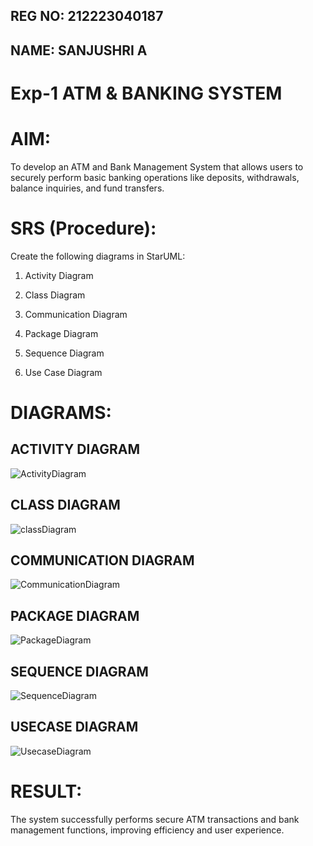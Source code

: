 ## REG NO: 212223040187
## NAME: SANJUSHRI A

# Exp-1 ATM & BANKING SYSTEM

# AIM:
To develop an ATM and Bank Management System that allows users to securely perform basic banking operations like deposits, withdrawals, balance inquiries, and fund transfers.

# SRS (Procedure):

Create the following diagrams in StarUML:

1. Activity Diagram

2. Class Diagram

3. Communication Diagram

4. Package Diagram

5. Sequence Diagram

6. Use Case Diagram


# DIAGRAMS:
## ACTIVITY DIAGRAM

![ActivityDiagram](https://github.com/user-attachments/assets/72d361e2-7ed3-4fe1-9cc4-14aa3a4ed7a2)

## CLASS DIAGRAM

![classDiagram](https://github.com/user-attachments/assets/62630c83-b8f1-412e-99d4-58156cbf3791)

## COMMUNICATION DIAGRAM

![CommunicationDiagram](https://github.com/user-attachments/assets/22c8e95c-6c70-4712-925f-4529732c8de0)

## PACKAGE DIAGRAM

![PackageDiagram](https://github.com/user-attachments/assets/62b432fc-aa3b-404a-9624-cb7f5cd56ae8)

## SEQUENCE DIAGRAM

![SequenceDiagram](https://github.com/user-attachments/assets/a18a12e5-59dd-44ca-800d-853dc3e2387f)

## USECASE DIAGRAM

![UsecaseDiagram](https://github.com/user-attachments/assets/6fb5c347-ea01-40dd-858f-daa97a9c3e5e)


# RESULT:
The system successfully performs secure ATM transactions and bank management functions, improving efficiency and user experience.
